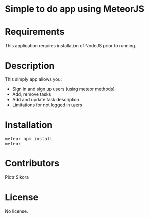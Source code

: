 <h1>Simple to do app using MeteorJS</h1>

<h1>Requirements</h1>
<p>This application requires installation of NodeJS prior to running.</p>

<h1>Description</h1>
<p>This simply app allows you:</p>
<ul>
  <li>Sign in and sign up users (using meteor methods)</li>
  <li>Add, remove tasks</li>
  <li>Add and update task description</li>
  <li>Limitations for not logged in users</li>
</ul>

<h1>Installation</h1>
<pre>meteor npm install
meteor</pre>

<h1>Contributors</h1>
Piotr Sikora

<h1>License</h1>
No license.
